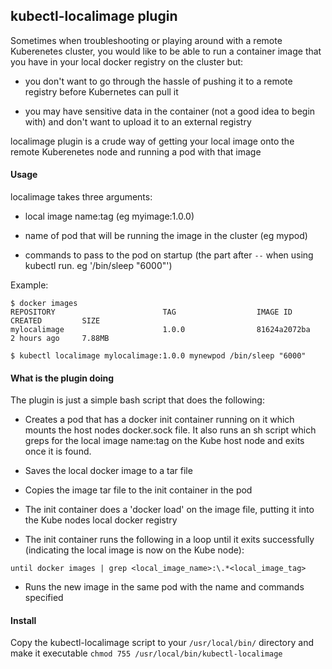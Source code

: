 ## kubectl-localimage plugin

Sometimes when troubleshooting or playing around with a remote Kuberenetes cluster, you would like to be able to run a container image that you have in your local docker registry on the cluster but:

- you don't want to go through the hassle of pushing it to a remote registry before Kubernetes can pull it

- you may have sensitive data in the container (not a good idea to begin with) and don't want to upload it to an external registry

localimage plugin is a crude way of getting your local image onto the remote Kuberenetes node and running a pod with that image

#### Usage

localimage takes three arguments: 

- local image name:tag (eg myimage:1.0.0)

- name of pod that will be running the image in the cluster (eg mypod)

- commands to pass to the pod on startup (the part after `--` when using kubectl run. eg '/bin/sleep "6000"')

Example:

```
$ docker images
REPOSITORY                        TAG                  IMAGE ID       CREATED         SIZE
mylocalimage                      1.0.0                81624a2072ba   2 hours ago     7.88MB

$ kubectl localimage mylocalimage:1.0.0 mynewpod /bin/sleep "6000"
```

#### What is the plugin doing

The plugin is just a simple bash script that does the following:

- Creates a pod that has a docker init container running on it which mounts the host nodes docker.sock file. It also runs an sh script which greps for the local image name:tag on the Kube host node and exits once it is found.

- Saves the local docker image to a tar file

- Copies the image tar file to the init container in the pod

- The init container does a 'docker load' on the image file, putting it into the Kube nodes local docker registry

- The init container runs the following in a loop until it exits successfully (indicating the local image is now on the Kube node):

```
until docker images | grep <local_image_name>:\.*<local_image_tag>
```

- Runs the new image in the same pod with the name and commands specified

#### Install

Copy the kubectl-localimage script to your `/usr/local/bin/` directory and make it executable `chmod 755 /usr/local/bin/kubectl-localimage`

